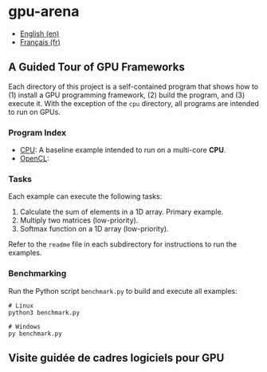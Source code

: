 # gpu-arena

- [English (en)](#a-guided-tour-of-gpu-frameworks)
- [Français (fr)](#visite-guidée-de-cadres-logiciels-pour-gpu)


## A Guided Tour of GPU Frameworks

Each directory of this project is a self-contained program that shows how to (1) install a GPU
programming framework, (2) build the program, and (3) execute it. With the exception of the `cpu`
directory, all programs are intended to run on GPUs.


### Program Index

- [CPU](cpu/readme.md): A baseline example intended to run on a multi-core **CPU**.
- [OpenCL](opencl/readme.md):


### Tasks

Each example can execute the following tasks:

1. Calculate the sum of elements in a 1D array. Primary example.
2. Multiply two matrices (low-priority).
3. Softmax function on a 1D array (low-priority).

Refer to the `readme` file in each subdirectory for instructions to run the examples.


### Benchmarking

Run the Python script `benchmark.py` to build and execute all examples:

```
# Linux
python3 benchmark.py

# Windows
py benchmark.py
```


## Visite guidée de cadres logiciels pour GPU

